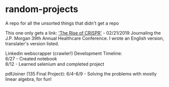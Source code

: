 # random-projects

A repo for all the unsorted things that didn't get a repo  

This one only gets a link:
['The Rise of CRISPR'](https://mp.weixin.qq.com/s/hZ6B-q0XLR3VVABsuhhu3A) - 02/21/2019
Journaling the J.P. Morgan 39th Annual Healthcare Conference. I wrote an English version, translater's version listed.

Linkedin webscrapper (crawler!) Development Timeline:  
6/27 - Created notebook  
8/12 - Learned selenium and completed project 

pdfJoiner (135 Final Project):
6/4-6/9 - Solving the problems with mostly linear algebra, for fun!
